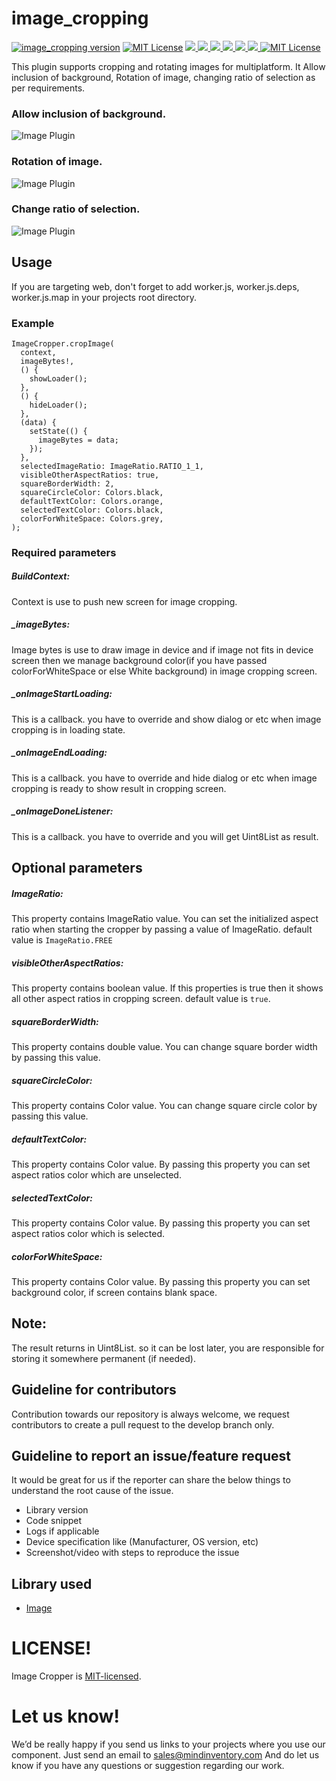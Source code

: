 # image_cropping


<a href="https://pub.dev/packages/image_cropping"><img src="https://img.shields.io/pub/v/image_cropping.svg?label=image_cropping" alt="image_cropping version"></a>
<a href="https://github.com/Mindinventory/image_cropping"><img src="https://img.shields.io/github/stars/Mindinventory/image_cropping?style=social" alt="MIT License"></a>
<a href="https://developer.android.com" style="pointer-events: stroke;" target="_blank">
<img src="https://img.shields.io/badge/platform-android-blue">
</a>
<a href="https://developer.apple.com/ios/" style="pointer-events: stroke;" target="_blank">
<img src="https://img.shields.io/badge/platform-iOS-blue">
</a>
<a href="" style="pointer-events: stroke;" target="_blank">
<img src="https://img.shields.io/badge/platform-Linux-blue">
</a>
<a href="" style="pointer-events: stroke;" target="_blank">
<img src="https://img.shields.io/badge/platform-Mac-blue">
</a>
<a href="" style="pointer-events: stroke;" target="_blank">
<img src="https://img.shields.io/badge/platform-web-blue">
</a>
<a href="" style="pointer-events: stroke;" target="_blank">
<img src="https://img.shields.io/badge/platform-Windows-blue">
</a>
<a href="https://opensource.org/licenses/MIT"><img src="https://img.shields.io/badge/license-MIT-purple.svg" alt="MIT License"></a>

This plugin supports cropping and rotating images for multiplatform. It Allow inclusion of background, Rotation of image, changing ratio of selection as per requirements.


### Allow inclusion of background.
![Image Plugin](https://github.com/Mindinventory/image_cropping/blob/master/assets/image_plugin_1.gif)

### Rotation of image.
![Image Plugin](https://github.com/Mindinventory/image_cropping/blob/master/assets/image_plugin_2.gif)

### Change ratio of selection.
![Image Plugin](https://github.com/Mindinventory/image_cropping/blob/master/assets/image_plugin_3.gif)


## Usage
If you are targeting web, don't forget to add worker.js, worker.js.deps, worker.js.map in your projects root directory.

### Example
    ImageCropper.cropImage(
      context,
      imageBytes!,
      () {
        showLoader();
      },
      () {
        hideLoader();
      },
      (data) {
        setState(() {
          imageBytes = data;
        });
      },
      selectedImageRatio: ImageRatio.RATIO_1_1,
      visibleOtherAspectRatios: true,
      squareBorderWidth: 2,
      squareCircleColor: Colors.black,
      defaultTextColor: Colors.orange,
      selectedTextColor: Colors.black,
      colorForWhiteSpace: Colors.grey,
    );

### Required parameters

##### BuildContext:
Context is use to push new screen for image cropping.

##### _imageBytes:
Image bytes is use to draw image in device and if image not fits in device screen then we manage background color(if you have passed colorForWhiteSpace or else White background) in image cropping screen.

##### _onImageStartLoading:
This is a callback. you have to override and show dialog or etc when image cropping is in loading state.

##### _onImageEndLoading:
This is a callback. you have to override and hide dialog or etc when image cropping is ready to show result in cropping screen.

##### _onImageDoneListener:
This is a callback. you have to override and you will get Uint8List as result.

## Optional parameters

##### ImageRatio:
This property contains ImageRatio value. You can set the initialized aspect ratio when starting the cropper by passing a value of ImageRatio. default value is `ImageRatio.FREE`

##### visibleOtherAspectRatios:
This property contains boolean value. If this properties is true then it shows all other aspect ratios in cropping screen. default value is `true`.

##### squareBorderWidth:
This property contains double value. You can change square border width by passing this value.

##### squareCircleColor:
This property contains Color value. You can change square circle color by passing this value.

#####  defaultTextColor:
This property contains Color value. By passing this property you can set aspect ratios color which are unselected.

##### selectedTextColor:
This property contains Color value. By passing this property you can set aspect ratios color which is selected.

##### colorForWhiteSpace:
This property contains Color value. By passing this property you can set background color, if screen contains blank space.


## Note:
The result returns in Uint8List. so it can be lost later, you are responsible for storing it somewhere permanent (if needed).

## Guideline for contributors
Contribution towards our repository is always welcome, we request contributors to create a pull request to the develop branch only.

## Guideline to report an issue/feature request
It would be great for us if the reporter can share the below things to understand the root cause of the issue.
- Library version
- Code snippet
- Logs if applicable
- Device specification like (Manufacturer, OS version, etc)
- Screenshot/video with steps to reproduce the issue

## Library used
- [Image](https://pub.dev/packages/image "Image")

# LICENSE!
Image Cropper is [MIT-licensed](https://github.com/Mindinventory/image_cropping/blob/master/LICENSE "MIT-licensed").

# Let us know!
We’d be really happy if you send us links to your projects where you use our component. Just send an email to sales@mindinventory.com And do let us know if you have any questions or suggestion regarding our work.

